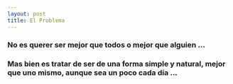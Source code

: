 ```yaml
---
layout: post
title: El Problema
---
```

### No es querer ser mejor que todos o mejor que alguien ...

### Mas bien es tratar de ser de una forma simple y natural, mejor que uno mismo, aunque sea un poco cada día ...
